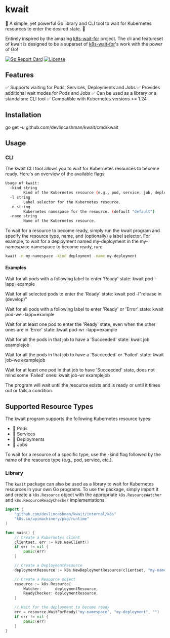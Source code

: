 # kwait

🚀 A simple, yet powerful Go library and CLI tool to wait for Kubernetes resources to enter the desired state. 🚀

Entirely inspired by the amazing [k8s-wait-for](https://github.com/groundnuty/k8s-wait-for) project. The cli and featureset of kwait is designed to be a superset of [k8s-wait-for](https://github.com/groundnuty/k8s-wait-for)'s work with the power of Go!

[![Go Report Card](https://goreportcard.com/badge/github.com/devlincashman/kwait)](https://goreportcard.com/report/github.com/devlincashman/kwait)
[![License](https://img.shields.io/badge/license-MIT-blue.svg)](LICENSE)

## Features

✅ Supports waiting for Pods, Services, Deployments and Jobs
✅ Provides additional wait modes for Pods and Jobs
✅ Can be used as a library or a standalone CLI tool
✅ Compatible with Kubernetes versions >= 1.24

## Installation

go get -u github.com/devlincashman/kwait/cmd/kwait

## Usage

### CLI

The kwait CLI tool allows you to wait for Kubernetes resources to become ready. Here's an overview of the available flags:

```bash
Usage of kwait:
  -kind string
        Kind of the Kubernetes resource (e.g., pod, service, job, deployment).
  -l string
        Label selector for the Kubernetes resource.
  -n string
        Kubernetes namespace for the resource. (default "default")
  -name string
        Name of the Kubernetes resource.
```

To wait for a resource to become ready, simply run the kwait program and specify the resource type, name, and (optionally) a label selector. For example, to wait for a deployment named my-deployment in the my-namespace namespace to become ready, run:

```bash
kwait -n my-namespace -kind deployment -name my-deployment
```

#### Examples

Wait for all pods with a following label to enter 'Ready' state:
kwait pod -lapp=example

Wait for all selected pods to enter the 'Ready' state:
kwait pod -l"release in (develop)"

Wait for all pods with a following label to enter 'Ready' or 'Error' state:
kwait pod-we -lapp=example

Wait for at least one pod to enter the 'Ready' state, even when the other ones are in 'Error' state:
kwait pod-wr -lapp=example

Wait for all the pods in that job to have a 'Succeeded' state:
kwait job examplejob

Wait for all the pods in that job to have a 'Succeeded' or 'Failed' state:
kwait job-we examplejob

Wait for at least one pod in that job to have 'Succeeded' state, does not mind some 'Failed' ones:
kwait job-wr examplejob

The program will wait until the resource exists and is ready or until it times out or fails a condition.

## Supported Resource Types

The kwait program supports the following Kubernetes resource types:

* 🚀 Pods
* 🚀 Services
* 🚀 Deployments
* 🚀 Jobs

To wait for a resource of a specific type, use the -kind flag followed by the name of the resource type (e.g., pod, service, etc.).

### Library

The `kwait` package can also be used as a library to wait for Kubernetes resources in your own Go programs. To use the package, simply import it and create a `k8s.Resource` object with the appropriate `k8s.ResourceWatcher` and `k8s.ResourceReadyChecker` implementations.

```go
import (
    "github.com/devlincashman/kwait/internal/k8s"
    "k8s.io/apimachinery/pkg/runtime"
)

func main() {
    // Create a Kubernetes client
    clientset, err := k8s.NewClient()
    if err != nil {
        panic(err)
    }

    // Create a DeploymentResource
    deploymentResource := k8s.NewDeploymentResource(clientset, "my-namespace")

    // Create a Resource object
    resource := k8s.Resource{
        Watcher:      deploymentResource,
        ReadyChecker: deploymentResource,
    }

    // Wait for the deployment to become ready
    err = resource.WaitForReady("my-namespace", "my-deployment", "")
    if err != nil {
        panic(err)
    }
}
```
